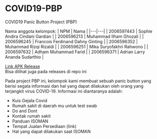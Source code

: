 # COVID19-PBP

COVID19 Panic Button Project (PBP)

Nama anggota kelompok:
| NPM | Nama |
|---|---|
| 2006597443 | Sophie Andira Cindani Gardian |
| 2006596213 | Muhammad Ilham Ghozali |
| 2006596245 | Francois Ferdinand Dahny Ginting |
| 2006596352 | Muhammad Rizqi Rizaldi |
| 2006596251 | Mika Suryofakhri Rahwono |
| 2006597632 | Adham Muhammad Farid |
| 2006596371 | Adrian Larry Ananda Sudarthio |

[Link APK Release](https://drive.google.com/drive/folders/1muegCpAyXwnm6cq6MePLtx7h_f873sPK)<br/>
Bisa dilihat juga pada releases di repo ini


Pada project PBP ini, kelompok kami membuat sebuah panic button yang berisi segala informasi dan hal yang dapat dilakukan oleh orang yang terjangkit virus COVID-19.
Informasi ini diantaranya adalah:

- Kuis Gejala Covid
- Rumah sakit di daerah mu untuk test swab
- Do and Dont
- Kontak rumah sakit
- Panduan ISOMAN
- Tempat Jualan Persediaan (link)
- Hal yang dapat dilakukan saat ISOMAN
